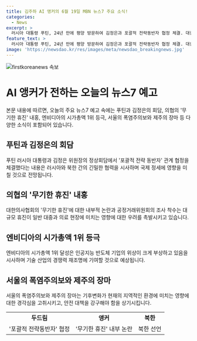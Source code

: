 ```yaml
---
title: 김주하 AI 앵커의 6월 19일 MBN 뉴스7 주요 소식!
categories:
  - News
excerpt: >
  러시아 대통령 푸틴, 24년 만에 평양 방문하여 김정은과 포괄적 전략동반자 협정 체결. 대한의사협회 무기한 휴진으로 내부 논란, 공정위 조사 착수. 엔비디아, MS와 애플 제치고 시가총액 1위 등극. 서울 폭염주의보 발령, 제주는 장마 시작. MBN 뉴스7, 김주하 앵커가 자세히 전합니다. (150자)
feature_text: >
  러시아 대통령 푸틴, 24년 만에 평양 방문하여 김정은과 포괄적 전략동반자 협정 체결. 대한의사협회 무기한 휴진으로 내부 논란, 공정위 조사 착수. 엔비디아, MS와 애플 제치고 시가총액 1위 등극. 서울 폭염주의보 발령, 제주는 장마 시작. MBN 뉴스7, 김주하 앵커가 자세히 전합니다. (150자)
image: 'https://newsdao.kr/res/images/meta/newsdao_breakingnews.jpg'
---
```


<p><img src="https://newsdao.kr/res/images/meta/newsdao_breakingnews.jpg" alt="firstkoreanews 속보" /></p>

<h1>AI 앵커가 전하는 오늘의 뉴스7 예고</h1>

<p data-ke-size="size16">본문 내용에 따르면, 오늘의 주요 뉴스7 예고 속에는 푸틴과 김정은의 회담, 의협의 '무기한 휴진' 내홍, 엔비디아의 시가총액 1위 등극, 서울의 폭염주의보와 제주의 장마 등 다양한 소식이 포함되어 있습니다.</p>

<h2 data-ke-size="size26">푸틴과 김정은의 회담</h2>

<p data-ke-size="size16">푸틴 러시아 대통령과 김정은 위원장의 정상회담에서 '포괄적 전략 동반자' 관계 협정을 체결했다는 내용은 러시아와 북한 간의 긴밀한 협력을 시사하며 국제 정세에 영향을 미칠 것으로 전망됩니다.</p>

<h2 data-ke-size="size26">의협의 '무기한 휴진' 내홍</h2>

<p data-ke-size="size16">대한의사협회의 '무기한 휴진'에 대한 내부적 논란과 공정거래위원회의 조사 착수는 대규모 휴진이 일반 대중과 의료 현장에 미치는 영향에 대한 우려를 촉발시키고 있습니다.</p>

<h2 data-ke-size="size26">엔비디아의 시가총액 1위 등극</h2>

<p data-ke-size="size16">엔비디아의 시가총액 1위 달성은 인공지능 반도체 기업의 위상이 크게 부상하고 있음을 시사하며 기술 산업의 경쟁력 재조명에 기여할 것으로 예상됩니다.</p>

<h2 data-ke-size="size26">서울의 폭염주의보와 제주의 장마</h2>

<p data-ke-size="size16">서울의 폭염주의보와 제주의 장마는 기후변화가 현재의 지역적인 환경에 미치는 영향에 대한 경각심을 고취시키고, 안전 대책을 강구해야 함을 상기시킵니다.</p>

<table>
  <tbody>
    <tr>
      <td style="text-align: center; height: 17px;"><b>두드림</b></td>
      <td style="text-align: center; height: 17px;"><b>앵커</b></td>
      <td style="text-align: center; height: 17px;"><b>북한</b></td>
    </tr>
    <tr>
      <td style="text-align: center; height: 17px;">'포괄적 전략동반자' 협정</td>
      <td style="text-align: center; height: 17px;">'무기한 휴진' 내부 논란</td>
      <td style="text-align: center; height: 17px;">북한 선언</td>
    </tr>
  </tbody>
</table>

<p data-ke-size="size16">&nbsp;</p>

